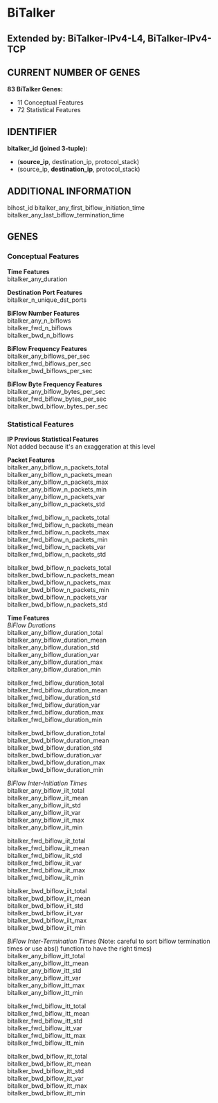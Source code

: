 # BiTalker
## Extended by: BiTalker-IPv4-L4, BiTalker-IPv4-TCP
## CURRENT NUMBER OF GENES
**83 BiTalker Genes:**  
- 11 Conceptual Features
- 72 Statistical Features

## IDENTIFIER
**bitalker_id (joined 3-tuple):**  
- (**source_ip**, destination_ip, protocol_stack)
- (source_ip, **destination_ip**, protocol_stack)

## ADDITIONAL INFORMATION
bihost_id
bitalker_any_first_biflow_initiation_time  
bitalker_any_last_biflow_termination_time  

## GENES
### Conceptual Features
**Time Features**  
bitalker_any_duration  

**Destination Port Features**  
bitalker_n_unique_dst_ports  

**BiFlow Number Features**  
bitalker_any_n_biflows  
bitalker_fwd_n_biflows  
bitalker_bwd_n_biflows  

**BiFlow Frequency Features**  
bitalker_any_biflows_per_sec  
bitalker_fwd_biflows_per_sec  
bitalker_bwd_biflows_per_sec  

**BiFlow Byte Frequency Features**  
bitalker_any_biflow_bytes_per_sec  
bitalker_fwd_biflow_bytes_per_sec  
bitalker_bwd_biflow_bytes_per_sec  

### Statistical Features
**IP Previous Statistical Features**  
Not added because it's an exaggeration at this level  

**Packet Features**  
bitalker_any_biflow_n_packets_total  
bitalker_any_biflow_n_packets_mean  
bitalker_any_biflow_n_packets_max  
bitalker_any_biflow_n_packets_min  
bitalker_any_biflow_n_packets_var  
bitalker_any_biflow_n_packets_std  

bitalker_fwd_biflow_n_packets_total  
bitalker_fwd_biflow_n_packets_mean  
bitalker_fwd_biflow_n_packets_max  
bitalker_fwd_biflow_n_packets_min  
bitalker_fwd_biflow_n_packets_var  
bitalker_fwd_biflow_n_packets_std  

bitalker_bwd_biflow_n_packets_total  
bitalker_bwd_biflow_n_packets_mean  
bitalker_bwd_biflow_n_packets_max  
bitalker_bwd_biflow_n_packets_min  
bitalker_bwd_biflow_n_packets_var  
bitalker_bwd_biflow_n_packets_std  

**Time Features**  
*BiFlow Durations*  
bitalker_any_biflow_duration_total  
bitalker_any_biflow_duration_mean  
bitalker_any_biflow_duration_std  
bitalker_any_biflow_duration_var  
bitalker_any_biflow_duration_max  
bitalker_any_biflow_duration_min  

bitalker_fwd_biflow_duration_total  
bitalker_fwd_biflow_duration_mean  
bitalker_fwd_biflow_duration_std  
bitalker_fwd_biflow_duration_var  
bitalker_fwd_biflow_duration_max  
bitalker_fwd_biflow_duration_min  

bitalker_bwd_biflow_duration_total  
bitalker_bwd_biflow_duration_mean  
bitalker_bwd_biflow_duration_std  
bitalker_bwd_biflow_duration_var  
bitalker_bwd_biflow_duration_max  
bitalker_bwd_biflow_duration_min  

*BiFlow Inter-Initiation Times*  
bitalker_any_biflow_iit_total  
bitalker_any_biflow_iit_mean  
bitalker_any_biflow_iit_std  
bitalker_any_biflow_iit_var  
bitalker_any_biflow_iit_max  
bitalker_any_biflow_iit_min  

bitalker_fwd_biflow_iit_total  
bitalker_fwd_biflow_iit_mean  
bitalker_fwd_biflow_iit_std  
bitalker_fwd_biflow_iit_var  
bitalker_fwd_biflow_iit_max  
bitalker_fwd_biflow_iit_min  

bitalker_bwd_biflow_iit_total  
bitalker_bwd_biflow_iit_mean  
bitalker_bwd_biflow_iit_std  
bitalker_bwd_biflow_iit_var  
bitalker_bwd_biflow_iit_max  
bitalker_bwd_biflow_iit_min  

*BiFlow Inter-Termination Times* (Note: careful to sort biflow termination times or use abs() function to have the right times)  
bitalker_any_biflow_itt_total  
bitalker_any_biflow_itt_mean  
bitalker_any_biflow_itt_std  
bitalker_any_biflow_itt_var  
bitalker_any_biflow_itt_max  
bitalker_any_biflow_itt_min  

bitalker_fwd_biflow_itt_total  
bitalker_fwd_biflow_itt_mean  
bitalker_fwd_biflow_itt_std  
bitalker_fwd_biflow_itt_var  
bitalker_fwd_biflow_itt_max  
bitalker_fwd_biflow_itt_min  

bitalker_bwd_biflow_itt_total  
bitalker_bwd_biflow_itt_mean  
bitalker_bwd_biflow_itt_std  
bitalker_bwd_biflow_itt_var  
bitalker_bwd_biflow_itt_max  
bitalker_bwd_biflow_itt_min  